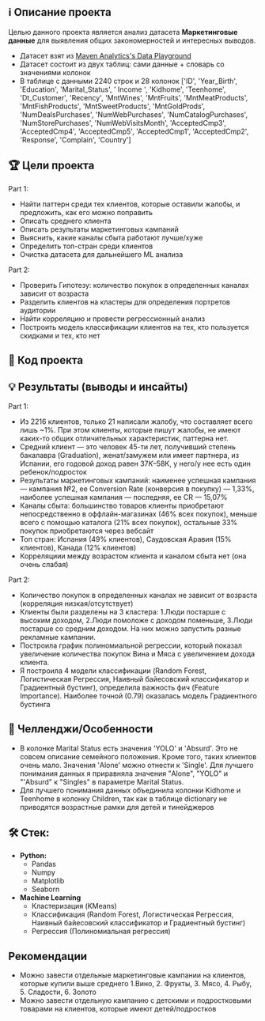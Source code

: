 ## ℹ️ Описание проекта 
Целью данного проекта является анализ датасета **Маркетинговые данные** для выявления общих закономерностей и интересных выводов.
* Датасет взят из [Maven Analytics's Data Playground](https://mavenanalytics.io/data-playground?page=2)
* Датасет состоит из двух таблиц: сами данные + словарь со значениями колонок
* В таблице с данными 2240 строк и 28 колонок ['ID', 'Year_Birth', 'Education', 'Marital_Status', ' Income ', 'Kidhome', 'Teenhome', 'Dt_Customer', 'Recency', 'MntWines', 'MntFruits', 'MntMeatProducts', 'MntFishProducts', 'MntSweetProducts', 'MntGoldProds', 'NumDealsPurchases', 'NumWebPurchases', 'NumCatalogPurchases',
       'NumStorePurchases', 'NumWebVisitsMonth', 'AcceptedCmp3', 'AcceptedCmp4', 'AcceptedCmp5', 'AcceptedCmp1', 'AcceptedCmp2', 'Response', 'Complain', 'Country']


## 🏆 Цели проекта
Part 1:
* Найти паттерн среди тех клиентов, которые оставили жалобы, и предложить, как его можно поправить
* Описать среднего клиента
* Описать результаты маркетинговых кампаний
* Выяснить, какие каналы сбыта работают лучше/хуже
* Определить топ-стран среди клиентов
* Очистка датасета для дальнейшего ML анализа

Part 2:
* Проверить Гипотезу: количество покупок в определенных каналах зависит от возраста
* Разделить клиентов на кластеры для определения портретов аудитории
* Найти корреляцию и провести регрессионный анализ
* Построить модель классификации клиентов на тех, кто пользуется скидками и тех, кто нет

## 🐍 Код проекта

## 💡 Результаты (выводы и инсайты)
Part 1:
* Из 2216 клиентов, только 21 написали жалобу, что составляет всего лишь ~1%. При этом клиенты, которые пишут жалобы, не имеют каких-то общих отличительных характеристик, паттерна нет.
* Средний клиент — это человек 45-ти лет, получивший степень бакалавра (Graduation), женат/замужем или имеет партнера, из Испании, его годовой доход равен $37K –$58K, у него/у нее есть один ребенок/подросток
* Результаты маркетинговых кампаний: наименее успешная кампания — кампания №2, ее Conversion Rate (конверсия в покупку) — 1,33%, наиболее успешная кампания — последняя, ее CR — 15,07%
* Каналы сбыта: большинство товаров клиенты приобретают непосредственно в оффлайн-магазинах (46% всех покупок), меньше всего с помощью каталога (21% всех покупок), остальные 33% покупок приобретаются через вебсайт
* Топ стран: Испания (49% клиентов), Саудовская Аравия (15% клиентов), Канада (12% клиентов)
* Корреляциии между возрастом клиента и каналом сбыта нет (она очень слабая)
    
Part 2:
* Количество покупок в определенных каналах не зависит от возраста (корреляция низкая/отсутствует)
* Клиенты были разделены на 3 кластера: 1.Люди постарше с высоким доходом, 2.Люди помоложе с доходом поменьше, 3.Люди постарше со средним доходом. На них можно запустить разные рекламные кампании.
* Построила график полиномиальной регрессии, который показал увеличение количества покупок Вина и Мяса с увеличением дохода клиента.
* Я построила 4 модели классификации (Random Forest, Логистическая Регрессия, Наивный байесовский классификатор и Градиентный бустинг), определила важность фич (Feature Importance). Наиболее точной (0.79) оказалась модель Градиентного бустинга

## 🧗 Челленджи/Особенности
* В колонке Marital Status есть значения 'YOLO' и 'Absurd'. Это не совсем описание семейного положения. Кроме того, таких клиентов очень мало. Значения 'Alone' можно отнести к 'Single'. Для лучшего понимания данных я приравняла значения "Alone", "YOLO" и "'Absurd" к "Singles" в параметре Marital Status.
* Для лучшего понимания данных объединила колонки Kidhome и Teenhome в колонку Children, так как в таблице dictionary не приводятся возрастные рамки для детей и тинейджеров

## 🛠 Стек:

* **Python:**
  * Pandas
  * Numpy
  * Matplotlib
  * Seaborn
* **Machine Learning**
  * Кластеризация (KMeans)
  * Классификация (Random Forest, Логистическая Регрессия, Наивный байесовский классификатор и Градиентный бустинг)
  * Регрессия (Полиномиальная регрессия)

## Рекомендации
* Можно завести отдельные маркетинговые кампании на клиентов, которые купили выше среднего 1.Вино, 2. Фрукты, 3. Мясо, 4. Рыбу, 5. Сладости, 6. Золото
* Можно завести отдельную кампанию с детскими и подростковыми товарами на клиентов, которые имеют детей/подростков

